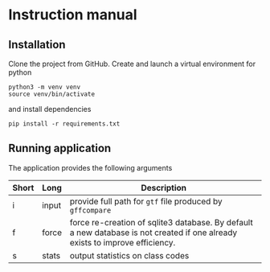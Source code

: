 # Instruction manual

## Installation
Clone the project from GitHub. Create and launch a virtual environment for python 

```
python3 -m venv venv
source venv/bin/activate
```

and install dependencies
```
pip install -r requirements.txt
```

## Running application

The application provides the following arguments

| Short | Long | Description |
| --- | --- | --- |
| i | input | provide full path for `gtf` file produced by `gffcompare` |
| f | force | force re-creation of sqlite3 database. By default a new database is not created if one already exists to improve efficiency. |
| s | stats | output statistics on class codes | 